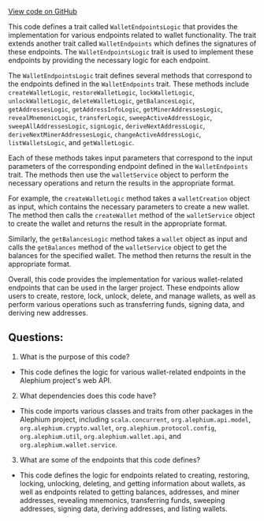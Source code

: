 [View code on GitHub](https://github.com/alephium/alephium/wallet/src/main/scala/org/alephium/wallet/web/WalletEndpointsLogic.scala)

This code defines a trait called `WalletEndpointsLogic` that provides the implementation for various endpoints related to wallet functionality. The trait extends another trait called `WalletEndpoints` which defines the signatures of these endpoints. The `WalletEndpointsLogic` trait is used to implement these endpoints by providing the necessary logic for each endpoint.

The `WalletEndpointsLogic` trait defines several methods that correspond to the endpoints defined in the `WalletEndpoints` trait. These methods include `createWalletLogic`, `restoreWalletLogic`, `lockWalletLogic`, `unlockWalletLogic`, `deleteWalletLogic`, `getBalancesLogic`, `getAddressesLogic`, `getAddressInfoLogic`, `getMinerAddressesLogic`, `revealMnemonicLogic`, `transferLogic`, `sweepActiveAddressLogic`, `sweepAllAddressesLogic`, `signLogic`, `deriveNextAddressLogic`, `deriveNextMinerAddressesLogic`, `changeActiveAddressLogic`, `listWalletsLogic`, and `getWalletLogic`.

Each of these methods takes input parameters that correspond to the input parameters of the corresponding endpoint defined in the `WalletEndpoints` trait. The methods then use the `walletService` object to perform the necessary operations and return the results in the appropriate format.

For example, the `createWalletLogic` method takes a `walletCreation` object as input, which contains the necessary parameters to create a new wallet. The method then calls the `createWallet` method of the `walletService` object to create the wallet and returns the result in the appropriate format.

Similarly, the `getBalancesLogic` method takes a `wallet` object as input and calls the `getBalances` method of the `walletService` object to get the balances for the specified wallet. The method then returns the result in the appropriate format.

Overall, this code provides the implementation for various wallet-related endpoints that can be used in the larger project. These endpoints allow users to create, restore, lock, unlock, delete, and manage wallets, as well as perform various operations such as transferring funds, signing data, and deriving new addresses.
## Questions: 
 1. What is the purpose of this code?
- This code defines the logic for various wallet-related endpoints in the Alephium project's web API.

2. What dependencies does this code have?
- This code imports various classes and traits from other packages in the Alephium project, including `scala.concurrent`, `org.alephium.api.model`, `org.alephium.crypto.wallet`, `org.alephium.protocol.config`, `org.alephium.util`, `org.alephium.wallet.api`, and `org.alephium.wallet.service`.

3. What are some of the endpoints that this code defines?
- This code defines the logic for endpoints related to creating, restoring, locking, unlocking, deleting, and getting information about wallets, as well as endpoints related to getting balances, addresses, and miner addresses, revealing mnemonics, transferring funds, sweeping addresses, signing data, deriving addresses, and listing wallets.